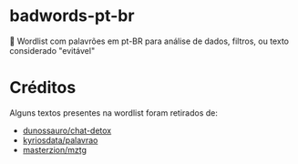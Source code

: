 # badwords-pt-br
💬 Wordlist com palavrões em pt-BR para análise de dados, filtros, ou texto considerado "evitável"

# Créditos

Alguns textos presentes na wordlist foram retirados de:
- [dunossauro/chat-detox](https://github.com/dunossauro/chat-detox)
- [kyriosdata/palavrao](https://github.com/kyriosdata/palavrao)
- [masterzion/mztg](https://github.com/masterzion/mztg)
